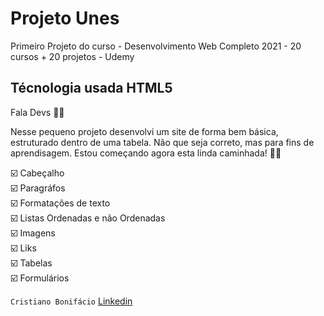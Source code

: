 # Projeto Unes 
 Primeiro Projeto do curso - Desenvolvimento Web Completo 2021 - 20 cursos + 20 projetos - Udemy 

## Técnologia usada HTML5 

Fala Devs 🖖🏿  

Nesse pequeno projeto desenvolvi um site de forma bem básica, estruturado dentro de uma tabela. Não que seja correto, mas para fins de aprendisagem. Estou começando agora esta linda caminhada! 👊🏿

:ballot_box_with_check: Cabeçalho  
:ballot_box_with_check: Paragráfos  
:ballot_box_with_check: Formatações de texto  
:ballot_box_with_check: Listas Ordenadas e não Ordenadas  
:ballot_box_with_check: Imagens  
:ballot_box_with_check: Liks  
:ballot_box_with_check: Tabelas  
:ballot_box_with_check: Formulários

`Cristiano Bonifácio` [Linkedin](https://www.linkedin.com/in/cristianowebdesigner2019/)
